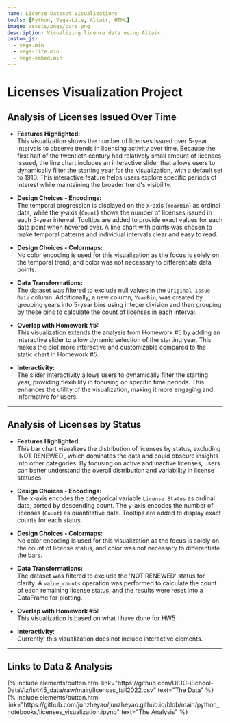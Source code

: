 ```yaml
---
name: License Dataset Visualizations
tools: [Python, Vega-Lite, Altair, HTML]
image: assets/pngs/cars.png
description: Visualizing license data using Altair.
custom_js:
  - vega.min
  - vega-lite.min
  - vega-embed.min
---
```


# Licenses Visualization Project

## Analysis of Licenses Issued Over Time

- **Features Highlighted:**  
  This visualization shows the number of licenses issued over 5-year intervals to observe trends in licensing activity over time. Because the first half of the twentieth century had relatively small amount of licenses issued, the line chart includes an interactive slider that allows users to dynamically filter the starting year for the visualization, with a default set to 1910. This interactive feature helps users explore specific periods of interest while maintaining the broader trend's visibility. 
- **Design Choices - Encodings:**  
  The temporal progression is displayed on the x-axis (`YearBin`) as ordinal data, while the y-axis (`Count`) shows the number of licenses issued in each 5-year interval. Tooltips are added to provide exact values for each data point when hovered over. A line chart with points was chosen to make temporal patterns and individual intervals clear and easy to read.

- **Design Choices - Colormaps:**  
  No color encoding is used for this visualization as the focus is solely on the temporal trend, and color was not necessary to differentiate data points.

- **Data Transformations:**  
  The dataset was filtered to exclude null values in the `Original Issue Date` column. Additionally, a new column, `YearBin`, was created by grouping years into 5-year bins using integer division and then grouping by these bins to calculate the count of licenses in each interval.

- **Overlap with Homework #5:**  
  This visualization extends the analysis from Homework #5 by adding an interactive slider to allow dynamic selection of the starting year. This makes the plot more interactive and customizable compared to the static chart in Homework #5.

- **Interactivity:**  
  The slider interactivity allows users to dynamically filter the starting year, providing flexibility in focusing on specific time periods. This enhances the utility of the visualization, making it more engaging and informative for users.


<vegachart schema-url="{{ site.baseurl }}/assets/json/licenses_over_time.json" style="width: 100%;"></vegachart>

---

## Analysis of Licenses by Status

- **Features Highlighted:**  
  This bar chart visualizes the distribution of licenses by status, excluding 'NOT RENEWED', which dominates the data and could obscure insights into other categories. By focusing on active and inactive licenses, users can better understand the overall distribution and variability in license statuses.

- **Design Choices - Encodings:**  
  The x-axis encodes the categorical variable `License Status` as ordinal data, sorted by descending count. The y-axis encodes the number of licenses (`Count`) as quantitative data. Tooltips are added to display exact counts for each status.

- **Design Choices - Colormaps:**  
  No color encoding is used for this visualization as the focus is solely on the count of license status, and color was not necessary to differentiate the bars.

- **Data Transformations:**  
  The dataset was filtered to exclude the 'NOT RENEWED' status for clarity. A `value_counts` operation was performed to calculate the count of each remaining license status, and the results were reset into a DataFrame for plotting.

- **Overlap with Homework #5:**  
 This visualization is based on what I have done for HW5

- **Interactivity:**  
  Currently, this visualization does not include interactive elements.

<vegachart schema-url="{{ site.baseurl }}/assets/json/licenses_by_status.json" style="width: 100%;"></vegachart>

---

## Links to Data & Analysis

<div class="left">
{% include elements/button.html link="https://github.com/UIUC-iSchool-DataViz/is445_data/raw/main/licenses_fall2022.csv" text="The Data" %}
</div>

<div class="right">
{% include elements/button.html link="https://github.com/junzheyao/junzheyao.github.io/blob/main/python_notebooks/licenses_visualization.ipynb" text="The Analysis" %}
</div>
